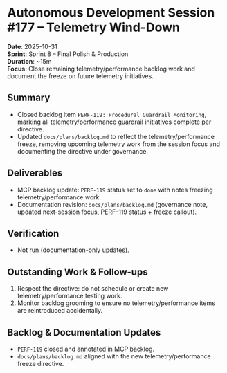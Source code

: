# Autonomous Development Session #177 – Telemetry Wind-Down

**Date**: 2025-10-31  
**Sprint**: Sprint 8 – Final Polish & Production  
**Duration**: ~15m  
**Focus**: Close remaining telemetry/performance backlog work and document the freeze on future telemetry initiatives.

## Summary
- Closed backlog item `PERF-119: Procedural Guardrail Monitoring`, marking all telemetry/performance guardrail initiatives complete per directive.
- Updated `docs/plans/backlog.md` to reflect the telemetry/performance freeze, removing upcoming telemetry work from the session focus and documenting the directive under governance.

## Deliverables
- MCP backlog update: `PERF-119` status set to `done` with notes freezing telemetry/performance work.
- Documentation revision: `docs/plans/backlog.md` (governance note, updated next-session focus, PERF-119 status + freeze callout).

## Verification
- Not run (documentation-only updates).

## Outstanding Work & Follow-ups
1. Respect the directive: do not schedule or create new telemetry/performance testing work.
2. Monitor backlog grooming to ensure no telemetry/performance items are reintroduced accidentally.

## Backlog & Documentation Updates
- `PERF-119` closed and annotated in MCP backlog.
- `docs/plans/backlog.md` aligned with the new telemetry/performance freeze directive.

